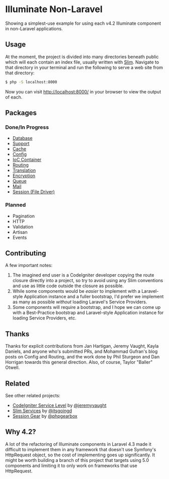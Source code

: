 # Illuminate Non-Laravel

Showing a simplest-use example for using each v4.2 Illuminate component in non-Laravel applications.

## Usage
At the moment, the project is divided into many directories beneath public which will each contain an index file, usually written with [Slim](http://www.slimframework.com/). Navigate to that directory in your terminal and run the following to serve a web site from that directory:

```bash
$ php -S localhost:8000
```

Now you can visit [http://localhost:8000/](http://localhost:8000/) in your browser to view the output of each.

## Packages

### Done/In Progress
 * [Database](https://github.com/mattstauffer/IlluminateNonLaravel/tree/master/public/database)
 * [Support](https://github.com/mattstauffer/IlluminateNonLaravel/tree/master/public/support)
 * [Cache](https://github.com/mattstauffer/IlluminateNonLaravel/tree/master/public/cache)
 * [Config](https://github.com/mattstauffer/IlluminateNonLaravel/tree/master/public/config)
 * [IoC Container](https://github.com/mattstauffer/IlluminateNonLaravel/tree/master/public/container)
 * [Routing](https://github.com/mattstauffer/IlluminateNonLaravel/tree/master/public/routing)
 * [Translation](https://github.com/mattstauffer/IlluminateNonLaravel/tree/master/public/translation)
 * [Encryption](https://github.com/mattstauffer/IlluminateNonLaravel/tree/master/public/encryption)
 * [Queue](https://github.com/mattstauffer/IlluminateNonLaravel/tree/master/public/queue)
 * [Mail](https://github.com/mattstauffer/IlluminateNonLaravel/tree/master/public/mail)
 * [Session (File Driver)](https://github.com/mattstauffer/IlluminateNonLaravel/tree/master/public/session)

### Planned
 * Pagination
 * HTTP
 * Validation
 * Artisan
 * Events

## Contributing
A few important notes:

 1. The imagined end user is a CodeIgniter developer copying the route closure directly into a project, so try to avoid using any Slim conventions and use as little code outside the closure as possible.
 2. While some components would be *easier* to implement with a Laravel-style Application instance and a fuller bootstrap, I'd prefer we implement as many as possible *without* loading Laravel's Service Providers.
 3. Some components will require a bootstrap, and I hope we can come up with a Best-Practice bootstrap and Laravel-style Application instance for loading Service Providers, etc.

## Thanks
Thanks for explicit contributions from Jan Hartigan, Jeremy Vaught, Kayla Daniels, and anyone who's submitted PRs, and Mohammad Gufran's blog posts on Config and Routing, and the work done by Phil Sturgeon and Dan Horrigan towards this general direction. Also, of course, Taylor "Baller" Otwell.

## Related
See other related projects:

* [CodeIgniter Service Level](https://github.com/jeremyvaught/CodeIgniter-Service-Level) by [@jeremyvaught](https://github.com/jeremyvaught)
* [Slim Services](https://github.com/itsgoingd/slim-services) by [@itsgoingd](https://github.com/itsgoingd)
* [Session Gear](https://github.com/phpgearbox/session) by [@phpgearbox](https://github.com/phpgearbox)

## Why 4.2?
A lot of the refactoring of Illuminate components in Laravel 4.3 made it difficult to implement them in any framework that doesn't use Symfony's HttpRequest object, so the cost of implementing goes up significantly. It might be worth building a branch of this project that targets using 5.0 components and limiting it to only work on frameworks that use HttpRequest.
